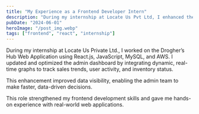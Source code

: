 ```yaml
---
title: "My Experience as a Frontend Developer Intern"
description: "During my internship at Locate Us Pvt Ltd, I enhanced the admin dashboard with real-time graphs to track sales and user activity."
pubDate: "2024-06-01"
heroImage: "/post_img.webp"
tags: ["frontend", "react", "internship"]
---
```


During my internship at Locate Us Private Ltd., I worked on the Drogher’s Hub Web Application using React.js, JavaScript, MySQL, and AWS. I updated and optimized the admin dashboard by integrating dynamic, real-time graphs to track sales trends, user activity, and inventory status.  

This enhancement improved data visibility, enabling the admin team to make faster, data-driven decisions.

This role strengthened my frontend development skills and gave me hands-on experience with real-world web applications.
